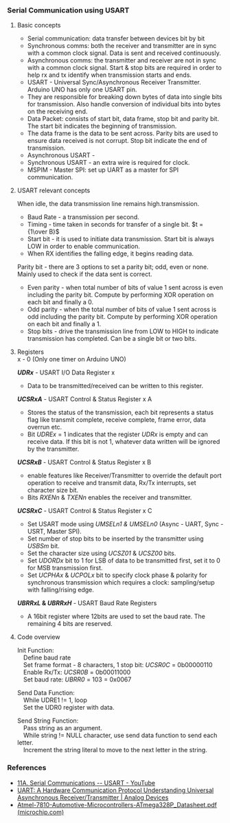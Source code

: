 ### Serial Communication using USART 

1) Basic concepts         

   - Serial communication: data transfer between devices bit by bit              
   - Synchronous comms: both the receiver and transmitter are in sync with a common clock signal. Data is sent and received continuously.                                
   - Asynchronous comms: the transmitter and receiver are not in sync with a common clock signal. Start & stop bits are required in order to help rx and tx identify when transmission starts and ends.                   
   - USART - Universal Sync/Asynchronous Receiver Transmitter. Arduino UNO has only one USART pin.                        
   - They are responsible for breaking down bytes of data into single bits for transmission. Also handle conversion of individual bits into bytes on the receiving end.                           
   - Data Packet: consists of start bit, data frame, stop bit and parity bit. The start bit indicates the beginning of transmission.                     
   - The data frame is the data to be sent across. Parity bits are used to ensure data received is not corrupt. Stop bit indicate the end of transmission.                                
   - Asynchronous USART -                  
   - Synchronous USART - an extra wire is required for clock.                   
   - MSPIM - Master SPI: set up UART as a master for SPI communication.                 
2) USART relevant concepts          

   When idle, the data transmission line remains high.transmission.                                   
   - Baud Rate -  a transmission per second.                    
   - Timing - time taken in seconds for transfer of a single bit. $t = {1\over B}$                                
   - Start bit - it is used to initiate data transmission. Start bit is always LOW in order to enable communication.                  
   - When RX identifies the falling edge, it begins reading data.                                        
   
   Parity bit - there are 3 options to set a parity bit; odd, even or none. Mainly used to check if the data sent is correct.                      
   - Even parity - when total number of bits of value 1 sent across is even including the parity bit. Compute by performing XOR operation on each bit and finally a 0.                             
   - Odd parity - when the total number of bits of value 1 sent across is odd including the parity bit. Compute by performing XOR operation on each bit and finally a 1.                       
   - Stop bits - drive the transmission line from LOW to HIGH to indicate transmission has completed. Can be a single bit or two bits.
3) Registers                                     
   x - 0 (Only one timer on Arduino UNO)

   **_UDRx_** - USART I/O Data Register x                                   
   - Data to be transmitted/received can be written to this register.                         

   **_UCSRxA_** - USART Control & Status Register x A                      
   - Stores the status of the transmission, each bit represents a status flag like transmit complete, receive complete, frame error, data overrun etc.                  
   - Bit _UDREx_ = 1 indicates that the register _UDRx_ is empty and can receive data. If this bit is not 1, whatever data written will be ignored by the transmitter.         
   
   **_UCSRxB_** - USART Control & Status Register x B         
   - enable features like Receiver/Transmitter to override the default port operation to receive and transmit data, Rx/Tx interrupts, set character size bit.                     
   - Bits _RXENn_ & _TXENn_ enables the receiver and transmitter.         
   
   **_UCSRxC_** - USART Control & Status Register x C         
   - Set USART mode using _UMSELn1 & UMSELn0_ (Async - UART, Sync - USRT, Master SPI).         
   - Set number of stop bits to be inserted by the transmitter using _USBSm_ bit.          
   - Set the character size using _UCSZ01_ & _UCSZ00_ bits.          
   - Set _UDORDx_ bit to 1 for LSB of data to be transmitted first, set it to 0 for MSB transmission first.         
   - Set _UCPHAx_ & _UCPOLx_ bit to specify clock phase & polarity for synchronous transmission which requires a clock: sampling/setup with falling/rising edge.           
   
   **_UBRRxL_ & _UBRRxH_** - USART Baud Rate Registers         
   - A 16bit register where 12bits are used to set the baud rate. The remaining 4 bits are reserved.      

4) Code overview         

   Init Function:         
   &emsp;Define baud rate         
   &emsp;Set frame format - 8 characters, 1 stop bit: _UCSR0C_ = 0b00000110          
   &emsp;Enable Rx/Tx: _UCSR0B_ = 0b00011000          
   &emsp;Set baud rate: _UBRR0_ = 103 = 0x0067         
            
   Send Data Function:         
   &emsp;While UDRE1 != 1, loop         
   &emsp;Set the UDR0 register with data.

   Send String Function:    
   &emsp;Pass string as an argument.                                          
   &emsp;While string != NULL character, use send data function to send each letter.    
   &emsp;Increment the string literal to move to the next letter in the string.     
            
### References         
- [11A. Serial Communications -- USART - YouTube](https://www.youtube.com/watch?v=W5xt6w5EMP0)         
- [UART: A Hardware Communication Protocol Understanding Universal Asynchronous Receiver/Transmitter | Analog Devices](https://www.analog.com/en/resources/analog-dialogue/articles/uart-a-hardware-communication-protocol.html)
- [Atmel-7810-Automotive-Microcontrollers-ATmega328P_Datasheet.pdf (microchip.com)](https://ww1.microchip.com/downloads/en/DeviceDoc/Atmel-7810-Automotive-Microcont-ATmega328P_Datasheet.pdf)
         
            